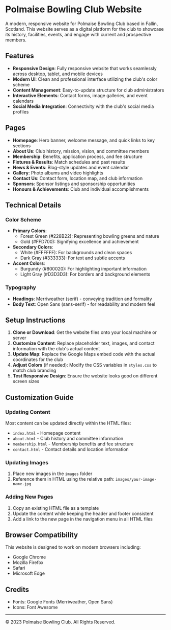 # Polmaise Bowling Club Website

A modern, responsive website for Polmaise Bowling Club based in Fallin, Scotland. This website serves as a digital platform for the club to showcase its history, facilities, events, and engage with current and prospective members.

## Features

- **Responsive Design**: Fully responsive website that works seamlessly across desktop, tablet, and mobile devices
- **Modern UI**: Clean and professional interface utilizing the club's color scheme
- **Content Management**: Easy-to-update structure for club administrators
- **Interactive Elements**: Contact forms, image galleries, and event calendars
- **Social Media Integration**: Connectivity with the club's social media profiles

## Pages

- **Homepage**: Hero banner, welcome message, and quick links to key sections
- **About Us**: Club history, mission, vision, and committee members
- **Membership**: Benefits, application process, and fee structure
- **Fixtures & Results**: Match schedules and past results
- **News & Events**: Blog-style updates and event calendar
- **Gallery**: Photo albums and video highlights
- **Contact Us**: Contact form, location map, and club information
- **Sponsors**: Sponsor listings and sponsorship opportunities
- **Honours & Achievements**: Club and individual accomplishments

## Technical Details

### Color Scheme

- **Primary Colors**:
  - Forest Green (#228B22): Representing bowling greens and nature
  - Gold (#FFD700): Signifying excellence and achievement
- **Secondary Colors**:
  - White (#FFFFFF): For backgrounds and clean spaces
  - Dark Gray (#333333): For text and subtle accents
- **Accent Colors**:
  - Burgundy (#800020): For highlighting important information
  - Light Gray (#D3D3D3): For borders and background elements

### Typography

- **Headings**: Merriweather (serif) - conveying tradition and formality
- **Body Text**: Open Sans (sans-serif) - for readability and modern feel

## Setup Instructions

1. **Clone or Download**: Get the website files onto your local machine or server
2. **Customize Content**: Replace placeholder text, images, and contact information with the club's actual content
3. **Update Map**: Replace the Google Maps embed code with the actual coordinates for the club
4. **Adjust Colors** (if needed): Modify the CSS variables in `styles.css` to match club branding
5. **Test Responsive Design**: Ensure the website looks good on different screen sizes

## Customization Guide

### Updating Content

Most content can be updated directly within the HTML files:

- `index.html` - Homepage content
- `about.html` - Club history and committee information
- `membership.html` - Membership benefits and fee structure
- `contact.html` - Contact details and location information

### Updating Images

1. Place new images in the `images` folder
2. Reference them in HTML using the relative path: `images/your-image-name.jpg`

### Adding New Pages

1. Copy an existing HTML file as a template
2. Update the content while keeping the header and footer consistent
3. Add a link to the new page in the navigation menu in all HTML files

## Browser Compatibility

This website is designed to work on modern browsers including:
- Google Chrome
- Mozilla Firefox
- Safari
- Microsoft Edge

## Credits

- Fonts: Google Fonts (Merriweather, Open Sans)
- Icons: Font Awesome

---

© 2023 Polmaise Bowling Club. All Rights Reserved. 